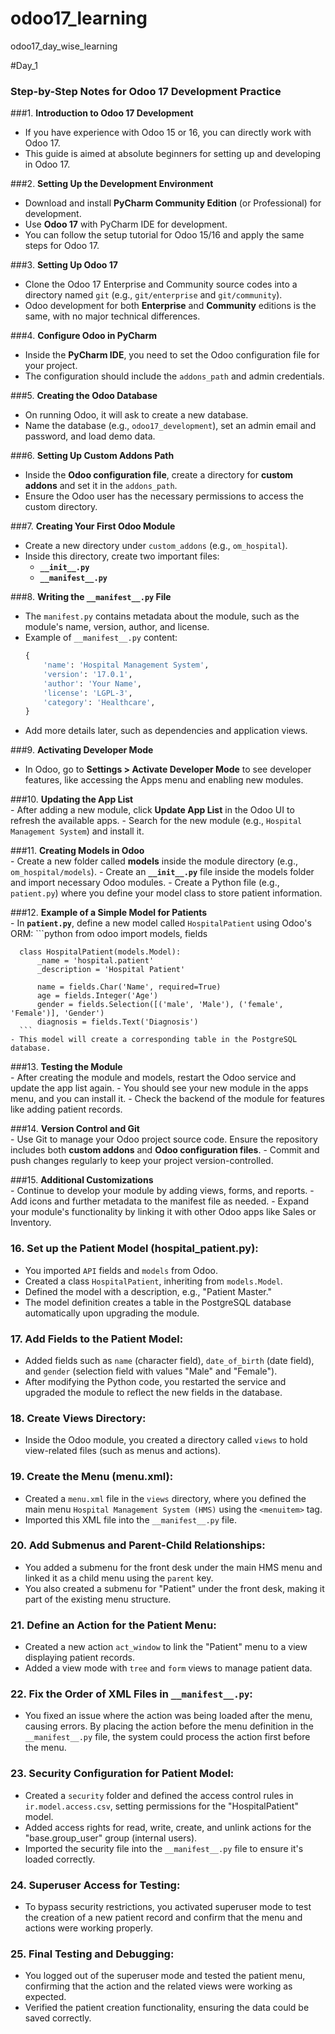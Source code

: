 # odoo17_learning
odoo17_day_wise_learning

#Day_1
### Step-by-Step Notes for Odoo 17 Development Practice

###1. **Introduction to Odoo 17 Development**  
   - If you have experience with Odoo 15 or 16, you can directly work with Odoo 17.  
   - This guide is aimed at absolute beginners for setting up and developing in Odoo 17.

###2. **Setting Up the Development Environment**  
   - Download and install **PyCharm Community Edition** (or Professional) for development.
   - Use **Odoo 17** with PyCharm IDE for development.
   - You can follow the setup tutorial for Odoo 15/16 and apply the same steps for Odoo 17.
   
###3. **Setting Up Odoo 17**  
   - Clone the Odoo 17 Enterprise and Community source codes into a directory named `git` (e.g., `git/enterprise` and `git/community`).
   - Odoo development for both **Enterprise** and **Community** editions is the same, with no major technical differences.
   
###4. **Configure Odoo in PyCharm**  
   - Inside the **PyCharm IDE**, you need to set the Odoo configuration file for your project.
   - The configuration should include the `addons_path` and admin credentials.
   
###5. **Creating the Odoo Database**  
   - On running Odoo, it will ask to create a new database. 
   - Name the database (e.g., `odoo17_development`), set an admin email and password, and load demo data.
   
###6. **Setting Up Custom Addons Path**  
   - Inside the **Odoo configuration file**, create a directory for **custom addons** and set it in the `addons_path`.
   - Ensure the Odoo user has the necessary permissions to access the custom directory.

###7. **Creating Your First Odoo Module**  
   - Create a new directory under `custom_addons` (e.g., `om_hospital`).
   - Inside this directory, create two important files:  
     - **`__init__.py`**  
     - **`__manifest__.py`**
     
###8. **Writing the `__manifest__.py` File**  
   - The `manifest.py` contains metadata about the module, such as the module's name, version, author, and license.
   - Example of `__manifest__.py` content:
     ```python
     {
         'name': 'Hospital Management System',
         'version': '17.0.1',
         'author': 'Your Name',
         'license': 'LGPL-3',
         'category': 'Healthcare',
     }
     ```
   - Add more details later, such as dependencies and application views.

###9. **Activating Developer Mode**  
   - In Odoo, go to **Settings > Activate Developer Mode** to see developer features, like accessing the Apps menu and enabling new modules.

###10. **Updating the App List**  
    - After adding a new module, click **Update App List** in the Odoo UI to refresh the available apps.
    - Search for the new module (e.g., `Hospital Management System`) and install it.

###11. **Creating Models in Odoo**  
    - Create a new folder called **models** inside the module directory (e.g., `om_hospital/models`).
    - Create an **`__init__.py`** file inside the models folder and import necessary Odoo modules.
    - Create a Python file (e.g., `patient.py`) where you define your model class to store patient information.

###12. **Example of a Simple Model for Patients**  
    - In **`patient.py`**, define a new model called `HospitalPatient` using Odoo's ORM:
      ```python
      from odoo import models, fields

      class HospitalPatient(models.Model):
          _name = 'hospital.patient'
          _description = 'Hospital Patient'

          name = fields.Char('Name', required=True)
          age = fields.Integer('Age')
          gender = fields.Selection([('male', 'Male'), ('female', 'Female')], 'Gender')
          diagnosis = fields.Text('Diagnosis')
      ```
    - This model will create a corresponding table in the PostgreSQL database.

###13. **Testing the Module**  
    - After creating the module and models, restart the Odoo service and update the app list again.
    - You should see your new module in the apps menu, and you can install it.
    - Check the backend of the module for features like adding patient records.

###14. **Version Control and Git**  
    - Use Git to manage your Odoo project source code. Ensure the repository includes both **custom addons** and **Odoo configuration files**.
    - Commit and push changes regularly to keep your project version-controlled.

###15. **Additional Customizations**  
    - Continue to develop your module by adding views, forms, and reports.
    - Add icons and further metadata to the manifest file as needed.
    - Expand your module's functionality by linking it with other Odoo apps like Sales or Inventory.



### 16. **Set up the Patient Model (hospital_patient.py)**:
   - You imported `API` fields and `models` from Odoo.
   - Created a class `HospitalPatient`, inheriting from `models.Model`.
   - Defined the model with a description, e.g., "Patient Master."
   - The model definition creates a table in the PostgreSQL database automatically upon upgrading the module.

### 17. **Add Fields to the Patient Model**:
   - Added fields such as `name` (character field), `date_of_birth` (date field), and `gender` (selection field with values "Male" and "Female").
   - After modifying the Python code, you restarted the service and upgraded the module to reflect the new fields in the database.

### 18. **Create Views Directory**:
   - Inside the Odoo module, you created a directory called `views` to hold view-related files (such as menus and actions).

### 19. **Create the Menu (menu.xml)**:
   - Created a `menu.xml` file in the `views` directory, where you defined the main menu `Hospital Management System (HMS)` using the `<menuitem>` tag.
   - Imported this XML file into the `__manifest__.py` file.

### 20. **Add Submenus and Parent-Child Relationships**:
   - You added a submenu for the front desk under the main HMS menu and linked it as a child menu using the `parent` key.
   - You also created a submenu for "Patient" under the front desk, making it part of the existing menu structure.

### 21. **Define an Action for the Patient Menu**:
   - Created a new action `act_window` to link the "Patient" menu to a view displaying patient records.
   - Added a view mode with `tree` and `form` views to manage patient data.

### 22. **Fix the Order of XML Files in `__manifest__.py`**:
   - You fixed an issue where the action was being loaded after the menu, causing errors. By placing the action before the menu definition in the `__manifest__.py` file, the system could process the action first before the menu.

### 23. **Security Configuration for Patient Model**:
   - Created a `security` folder and defined the access control rules in `ir.model.access.csv`, setting permissions for the "HospitalPatient" model.
   - Added access rights for read, write, create, and unlink actions for the "base.group_user" group (internal users).
   - Imported the security file into the `__manifest__.py` file to ensure it's loaded correctly.

### 24. **Superuser Access for Testing**:
   - To bypass security restrictions, you activated superuser mode to test the creation of a new patient record and confirm that the menu and actions were working properly.

### 25. **Final Testing and Debugging**:
   - You logged out of the superuser mode and tested the patient menu, confirming that the action and the related views were working as expected.
   - Verified the patient creation functionality, ensuring the data could be saved correctly.
